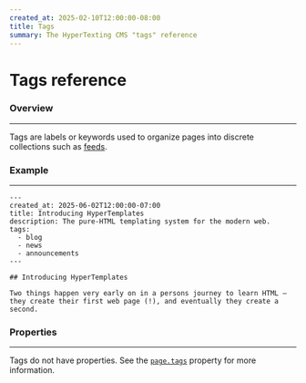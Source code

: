 ```yaml
---
created_at: 2025-02-10T12:00:00-08:00
title: Tags
summary: The HyperTexting CMS "tags" reference
---
```


# Tags reference

<auto-toc selectors='h3,h4,h5,h6,dl dt'></auto-toc>

### Overview
------------

Tags are labels or keywords used to organize pages into discrete collections such as [feeds].

### Example
-----------

```plaintext
---
created_at: 2025-06-02T12:00:00-07:00
title: Introducing HyperTemplates
description: The pure-HTML templating system for the modern web.
tags:
  - blog
  - news
  - announcements
---

## Introducing HyperTemplates

Two things happen very early on in a persons journey to learn HTML – they create their first web page (!), and eventually they create a second.
```

### Properties
--------------

Tags do not have properties.
See the [`page.tags`] property for more information.

<!-- Links -->
[feeds]: /docs/reference/cms/feeds/
[`page.tags`]: /docs/reference/cms/page/#page-tags
